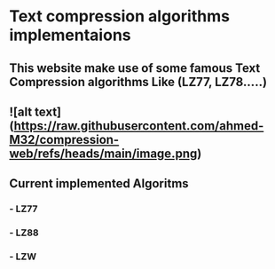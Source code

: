 # Text compression algorithms implementaions

## This website make use of some famous Text Compression algorithms Like (LZ77, LZ78.....)
## ![alt text] (https://raw.githubusercontent.com/ahmed-M32/compression-web/refs/heads/main/image.png)

## Current implemented Algoritms 
### - LZ77
### - LZ88
### - LZW
